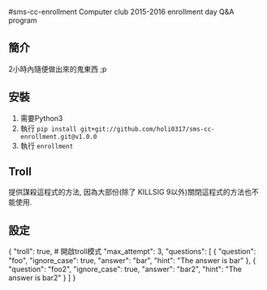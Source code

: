 #sms-cc-enrollment
Computer club 2015-2016 enrollment day Q&A program

## 簡介
2小時內隨便做出來的鬼東西 ;p

## 安裝
1. 需要Python3
2. 執行 `pip install git+git://github.com/holi0317/sms-cc-enrollment.git@v1.0.0`
3. 執行 `enrollment`

## Troll
提供謀殺這程式的方法, 因為大部份(除了 KILLSIG 9以外)關閉這程式的方法也不能使用.

## 設定
{
  "troll": true, # 開啟troll模式
  "max_attempt": 3,
  "questions": [
    {
      "question": "foo",
      "ignore_case": true,
      "answer": "bar",
      "hint": "The answer is bar"
    },
    {
      "question": "foo2",
      "ignore_case": true,
      "answer": "bar2",
      "hint": "The answer is bar2"
    }
  ]
}
